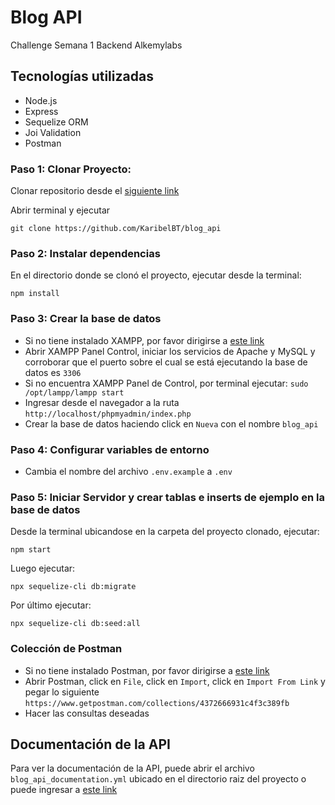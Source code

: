 # Blog API 

Challenge Semana 1 Backend Alkemylabs 

## Tecnologías utilizadas

- Node.js
- Express
- Sequelize ORM
- Joi Validation
- Postman 

### Paso 1: Clonar Proyecto:

Clonar repositorio desde el [siguiente link](https://github.com/KaribelBT/blog_api)

Abrir terminal y ejecutar 

`git clone https://github.com/KaribelBT/blog_api`

### Paso 2: Instalar dependencias 

En el directorio donde se clonó el proyecto, ejecutar desde la terminal:

`npm install`

### Paso 3: Crear la base de datos

- Si no tiene instalado XAMPP, por favor dirigirse a [este link](https://www.apachefriends.org/es/index.html)
- Abrir XAMPP Panel Control, iniciar los servicios de Apache y MySQL y corroborar que el puerto sobre el cual se está ejecutando la base de datos es `3306`
- Si no encuentra XAMPP Panel de Control, por terminal ejecutar:
`sudo /opt/lampp/lampp start` 
- Ingresar desde el navegador a la ruta `http://localhost/phpmyadmin/index.php`
- Crear la base de datos haciendo click en `Nueva` con el nombre `blog_api`

### Paso 4: Configurar variables de entorno
- Cambia el nombre del archivo `.env.example` a `.env`

### Paso 5: Iniciar Servidor y crear tablas e inserts de ejemplo en la base de datos
Desde la terminal ubicandose en la carpeta del proyecto clonado, ejecutar:

`npm start`

Luego ejecutar:

`npx sequelize-cli db:migrate`

Por último ejecutar:

`npx sequelize-cli db:seed:all`

### Colección de Postman

- Si no tiene instalado Postman, por favor dirigirse a [este link](https://www.getpostman.com/collections/c7e8c17f8be9132a735a)
- Abrir Postman, click en `File`, click en `Import`, click en `Import From Link` y pegar lo siguiente `https://www.getpostman.com/collections/4372666931c4f3c389fb` 
- Hacer las consultas deseadas

## Documentación de la API

Para ver la documentación de la API, puede abrir el archivo `blog_api_documentation.yml` ubicado en el directorio raiz del proyecto o puede ingresar a [este link](https://app.swaggerhub.com/apis/KaribelBT/blog_api_documentation/1.0.0#/Posts/createPost)